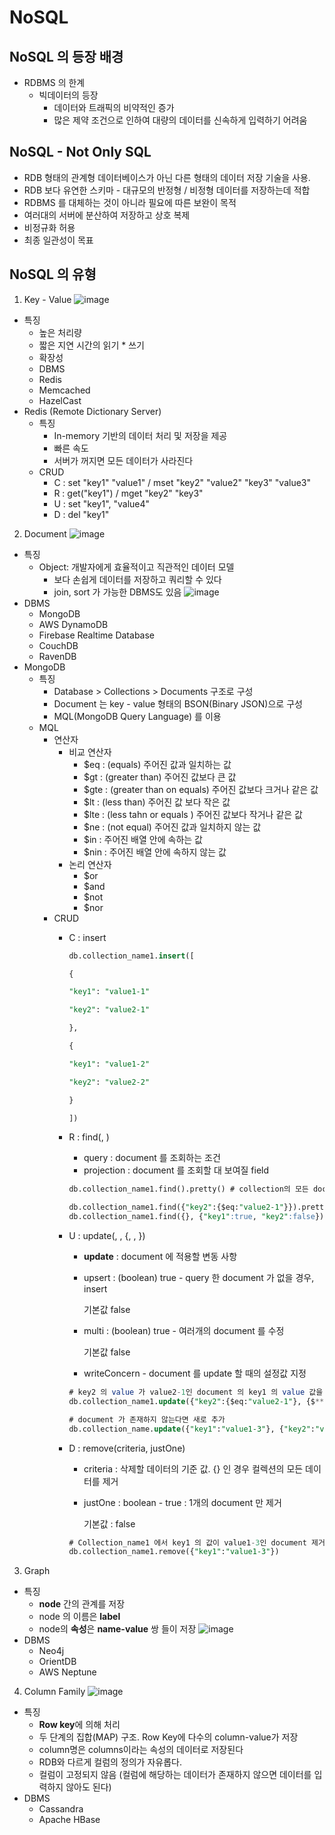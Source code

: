 # NoSQL

## NoSQL 의 등장 배경
* RDBMS 의 한계
   * 빅데이터의 등장
       * 데이터와 트래픽의 비약적인 증가
       * 많은 제약 조건으로 인하여 대량의 데이터를 신속하게 입력하기 어려움

## NoSQL - Not Only SQL
- RDB 형태의 관계형 데이터베이스가 아닌 다른 형태의 데이터 저장 기술을 사용.
- RDB 보다 유연한 스키마 - 대규모의 반정형 / 비정형 데이터를 저장하는데 적합
- RDBMS 를 대체하는 것이 아니라 필요에 따른 보완이 목적
- 여러대의 서버에 분산하여 저장하고 상호 복제
- 비정규화 허용
- 최종 일관성이 목표

## NoSQL 의 유형
1. Key - Value
   ![image](https://user-images.githubusercontent.com/62740151/137187850-a402ee87-2d22-40bf-b8a6-6a249b4c2364.png)
  - 특징
      - 높은 처리량
      - 짧은 지연 시간의 읽기 * 쓰기
      - 확장성
    - DBMS
    - Redis
    - Memcached
    - HazelCast
- Redis (Remote Dictionary Server)
    - 특징
        - In-memory 기반의 데이터 처리 및 저장을 제공
        - 빠른 속도
        - 서버가 꺼지면 모든 데이터가 사라진다
    - CRUD
        - C : set "key1" "value1" / mset "key2" "value2" "key3" "value3"
        - R : get("key1") / mget "key2" "key3"
        - U : set "key1", "value4"
        - D : del "key1"
2. Document
   ![image](https://user-images.githubusercontent.com/62740151/137188346-468a555a-3747-4057-9e9d-e7e8845f57f9.png)
- 특징
    - Object: 개발자에게 효율적이고 직관적인 데이터 모델
        - 보다 손쉽게 데이터를 저장하고 쿼리할 수 있다
        - join, sort 가 가능한 DBMS도 있음
    ![image](https://user-images.githubusercontent.com/62740151/137188487-87467a6d-bd3f-4432-818c-f06c74178c35.png)
- DBMS
    - MongoDB
    - AWS DynamoDB
    - Firebase Realtime Database
    - CouchDB
    - RavenDB
- MongoDB
    - 특징
        - Database > Collections > Documents 구조로 구성
        - Document 는 key - value 형태의 BSON(Binary JSON)으로 구성
        - MQL(MongoDB Query Language) 를 이용
    - MQL
        - 연산자
            - 비교 연산자
                - $eq : (equals) 주어진 값과 일치하는 값
                - $gt : (greater than) 주어진 값보다 큰 값
                - $gte : (greater than on equals) 주어진 값보다 크거나 같은 값
                - $lt : (less than) 주어진 값 보다 작은 값
                - $lte : (less tahn or equals ) 주어진 값보다 작거나 같은 값
                - $ne : (not equal) 주어진 값과 일치하지 않는 값
                - $in : 주어진 배열 안에 속하는 값
                - $nin : 주어진 배열 안에 속하지 않는 값
            - 논리 연산자
                - $or
                - $and
                - $not
                - $nor
        - CRUD
            - C : insert
                
                ```sql
                db.collection_name1.insert([
                
                {
                
                "key1": "value1-1"
                
                "key2": "value2-1"
                
                },
                
                {
                
                "key1": "value1-2"
                
                "key2": "value2-2"
                
                }
                
                ])
                ```
                
            - R : find(<query>, <projection>)
                - query : document 를 조회하는 조건
                - projection : document 를 조회할 대 보여질 field
                
                ```sql
                db.collection_name1.find().pretty() # collection의 모든 documnet 조회
                ```
                
                ```sql
                db.collection_name1.find({"key2":{$eq:"value2-1"}}).pretty() # key2 의 value가 value 2-1인 것 만 조회
                db.collection_name1.find({}, {"key1":true, "key2":false}).pretty() # key1 만 조회
                ```
                
            - U : update(<query>, <update>, {<upsert>, <multi>, <wrtieConcern>})
                - **update** : document 에 적용할 변동 사항
                - upsert : (boolean) true - query 한 document 가 없을 경우, insert
                    
                    기본값 false
                    
                - multi : (boolean) true - 여러개의 document 를 수정
                    
                    기본값 false
                    
                - writeConcern - document 를 update 할 때의 설정값 지정
                
                ```sql
                # key2 의 value 가 value2-1인 document 의 key1 의 value 값을 value 1-3으로 변경
                db.collection_name1.update({"key2":{$eq:"value2-1"}, {$**set**:{"key1":"value1-3"}})
                
                # document 가 존재하지 않는다면 새로 추가
                db.collection_name.update({"key1":"value1-3"}, {"key2":"value2-3"}, {upsert: true})
                
                ```
                
            - D : remove(criteria, justOne)
                - criteria : 삭제할 데이터의 기준 값. {} 인 경우 컬렉션의 모든 데이터를 제거
                - justOne : boolean - true : 1개의 document 만 제거
                    
                    기본값 : false
                    
                
                ```sql
                # Collection_name1 에서 key1 의 값이 value1-3인 document 제거
                db.collection_name1.remove({"key1":"value1-3"})
                ```
3. Graph
  - 특징
    - **node** 간의 관계를 저장
    - node 의 이름은 **label**
    - node의 **속성**은 **name-value** 쌍 들이 저장
    ![image](https://user-images.githubusercontent.com/62740151/137188671-c8e41f63-94bd-40b9-ad76-663f742b7bb4.png)
- DBMS
    - Neo4j
    - OrientDB
    - AWS Neptune
4. Column Family
  ![image](https://user-images.githubusercontent.com/62740151/137188722-29f64702-ac61-4ff8-a3f7-1f48ceae4682.png)
  - 특징
    - **Row key**에 의해 처리
    - 두 단계의 집합(MAP) 구조. Row Key에 다수의 column-value가 저장
    - column명은 columns이라는 속성의 데이터로 저장된다
    - RDB와 다르게 컬럼의 정의가 자유롭다.
    - 컬럼이 고정되지 않음 (컬럼에 해당하는 데이터가 존재하지 않으면 데이터를 입력하지 않아도 된다)
- DBMS
    - Cassandra
    - Apache HBase
